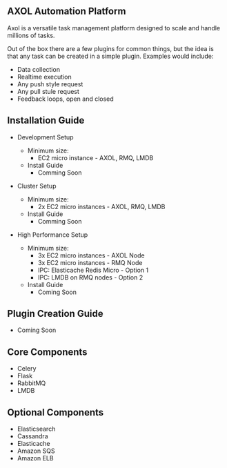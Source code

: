 AXOL Automation Platform
------------------------

Axol is a versatile task management platform designed to scale and handle millions of tasks.

Out of the box there are a few plugins for common things, but the idea is that any task can 
be created in a simple plugin. Examples would include:
* Data collection
* Realtime execution
* Any push style request
* Any pull stule request
* Feedback loops, open and closed

Installation Guide
------------------
* Development Setup
  * Minimum size: 
    * EC2 micro instance - AXOL, RMQ, LMDB
  * Install Guide
    * Comming Soon

* Cluster Setup
  * Minimum size: 
    * 2x EC2 micro instances - AXOL, RMQ, LMDB
  * Install Guide
    * Comming Soon

* High Performance Setup
  * Minimum size:
    * 3x EC2 micro instances - AXOL Node
    * 3x EC2 micro instances - RMQ Node
    * IPC: Elasticache Redis Micro - Option 1
    * IPC: LMDB on RMQ nodes - Option 2
  * Install Guide
    * Coming Soon

Plugin Creation Guide
---------------------
* Coming Soon

Core Components
---------------
* Celery
* Flask
* RabbitMQ
* LMDB

Optional Components
-------------------
* Elasticsearch
* Cassandra
* Elasticache
* Amazon SQS
* Amazon ELB
